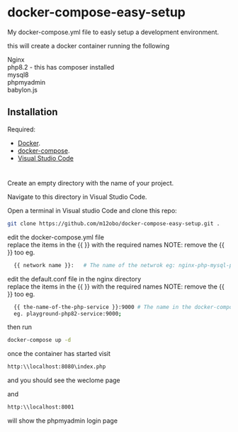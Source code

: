 
# docker-compose-easy-setup

My docker-compose.yml file to easly setup a development environment.

this will create a docker container running the following

Nginx \
php8.2 - this has composer installed \
mysql8 \
phpmyadmin \
babylon.js

## Installation

Required:
- [Docker](https://docs.docker.com/engine/install/).
- [docker-compose](https://docs.docker.com/compose/install/).
- [Visual Studio Code](https://code.visualstudio.com)

# 
Create an empty directory with the name of your project.

Navigate to this directory in Visual Studio Code.

Open a terminal in Visual studio Code and clone this repo:

```bash
git clone https://github.com/m12obo/docker-compose-easy-setup.git .
```

edit the docker-compose.yml file \
replace the items in the {{  }} with the required names  NOTE: remove the {{ }} too eg.

```bash
  {{ network name }}:   # The name of the netwrok eg: nginx-php-mysql-playground
```

edit the default.conf file in the nginx directory \
replace the items in the {{  }} with the required names  NOTE: remove the {{ }} too eg.

```bash
  {{ the-name-of-the-php-service }}:9000 # The name in the docker-compose.yml 
  eg. playground-php82-service:9000;
```

then run 

```bash
docker-compose up -d
```

once the container has started visit 

```bash
http:\\localhost:8080\index.php
```
and you should see the weclome page

and 

```bash
http:\\localhost:8001
```

will show the phpmyadmin login page






    